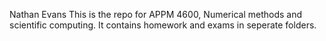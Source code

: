 Nathan
Evans
This is the repo for APPM 4600, Numerical methods and scientific computing.
It contains homework and exams in seperate folders.
